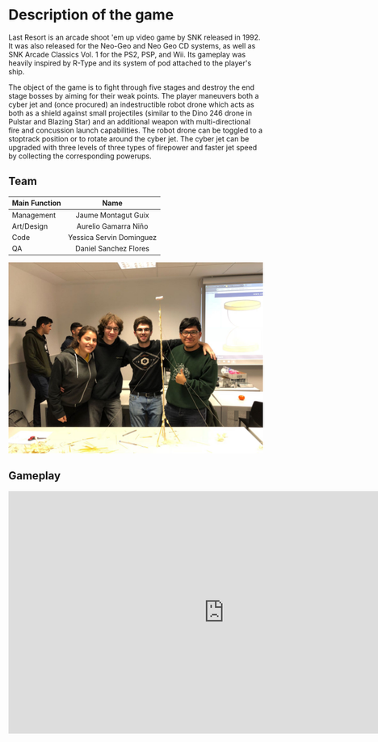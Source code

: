 # Description of the game
Last Resort is an arcade shoot 'em up video game by SNK released in 1992. It was also released for the Neo-Geo and Neo Geo CD systems, as well as SNK Arcade Classics Vol. 1 for the PS2, PSP, and Wii. Its gameplay was heavily inspired by R-Type and its system of pod attached to the player's ship.

The object of the game is to fight through five stages and destroy the end stage bosses by aiming for their weak points. The player maneuvers both a cyber jet and (once procured) an indestructible robot drone which acts as both as a shield against small projectiles (similar to the Dino 246 drone in Pulstar and Blazing Star) and an additional weapon with multi-directional fire and concussion launch capabilities. The robot drone can be toggled to a stoptrack position or to rotate around the cyber jet. The cyber jet can be upgraded with three levels of three types of firepower and faster jet speed by collecting the corresponding powerups.

## Team

| Main Function	        | Name  | 
| ------------- |:-------------:|
| Management      | Jaume Montagut Guix |
| Art/Design      | Aurelio Gamarra Niño      |
| Code | Yessica Servin Dominguez      |
| QA | Daniel Sanchez Flores      |

![Team JADY](https://raw.githubusercontent.com/Dasanch/Project_1_JADY_UPC/master/docs/Team_JADY.png)

## Gameplay
<iframe width="854" height="480" src="https://www.youtube.com/embed/aybhwlEV0EM" frameborder="0" allow="autoplay; encrypted-media" allowfullscreen></iframe>

